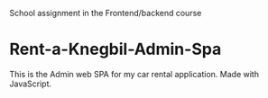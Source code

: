 School assignment in the Frontend/backend course
# Rent-a-Knegbil-Admin-Spa
This is the Admin web SPA for my car rental application. Made with JavaScript.
